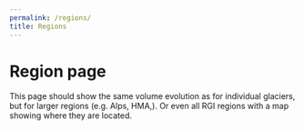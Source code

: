 ```yaml
---
permalink: /regions/
title: Regions
---
```

# Region page

This page should show the same volume evolution as for individual glaciers, but for larger regions (e.g. Alps, HMA,). Or even all RGI regions with a map showing where they are located.
